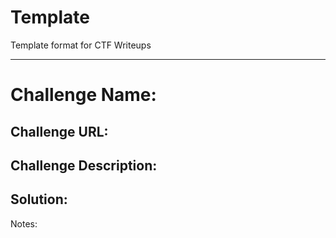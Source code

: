 # Template
Template format for CTF Writeups

---

# Challenge Name:
## Challenge URL:

## Challenge Description:

## Solution:

Notes:
